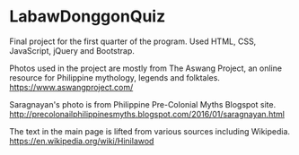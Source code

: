 # LabawDonggonQuiz
Final project for the first quarter of the program. Used HTML, CSS, JavaScript, jQuery and Bootstrap.

Photos used in the project are mostly from The Aswang Project, an online resource for Philippine mythology, legends and folktales.
https://www.aswangproject.com/

Saragnayan's photo is from Philippine Pre-Colonial Myths Blogspot site.
http://precolonailphilippinesmyths.blogspot.com/2016/01/saragnayan.html

The text in the main page is lifted from various sources including Wikipedia.
https://en.wikipedia.org/wiki/Hinilawod

